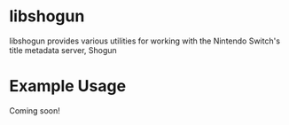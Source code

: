# libshogun
libshogun provides various utilities for working with the Nintendo Switch's title metadata server, Shogun

# Example Usage
Coming soon!